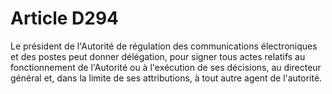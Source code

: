# Article D294

Le président de l'Autorité de régulation des communications électroniques et des postes peut donner délégation, pour signer tous actes relatifs au fonctionnement de l'Autorité ou à l'exécution de ses décisions, au directeur général et, dans la limite de ses attributions, à tout autre agent de l'autorité.